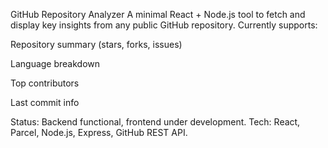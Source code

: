 GitHub Repository Analyzer 
A minimal React + Node.js tool to fetch and display key insights from any public GitHub repository.
Currently supports:

Repository summary (stars, forks, issues)

Language breakdown

Top contributors

Last commit info

Status: Backend functional, frontend under development.
Tech: React, Parcel, Node.js, Express, GitHub REST API.
